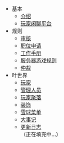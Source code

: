 - 基本  
  - [介绍](basic/introduce.md)
  - [玩家闲聊平台](basic/chat.md)
- 规则
  - [审核](rule/gs.md)
  - [职位申请](rule/apply.md) 
  - [工作手册](rule/workrule.md)
  - [服务器游戏规则](rule/gamerule.md)
  - [仲裁](rule/trial.md)
- 叶世界
  - [玩家](world/player.md)
  - [管理人员](world/administrator.md)
  - [玩家聚落](world/ld.md)
  - [装饰](world/zs.md)
  - [雪球菜单](world/menu.md)
  - [大事记](world/record.md)
  - [更新日志](world/update.md)  
（正在填充中...）
